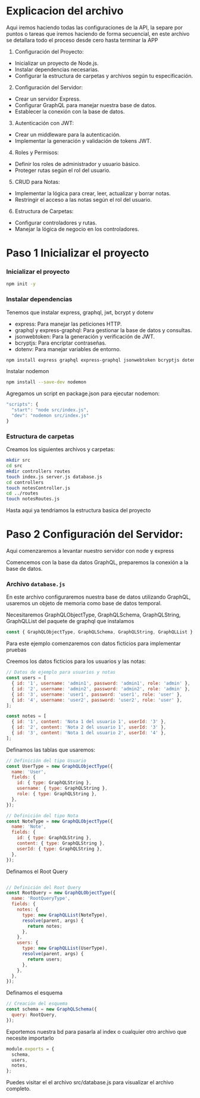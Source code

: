 # Explicacion del archivo

Aqui iremos haciendo todas las configuraciones de la API, la separe por puntos o tareas que iremos haciendo de forma secuencial, en este archivo se detallara todo el proceso desde cero hasta terminar la APP

1. Configuración del Proyecto:

- Inicializar un proyecto de Node.js.
- Instalar dependencias necesarias.
- Configurar la estructura de carpetas y archivos según tu especificación.

2. Configuración del Servidor:

- Crear un servidor Express.
- Configurar GraphQL para manejar nuestra base de datos.
- Establecer la conexión con la base de datos.

3. Autenticación con JWT:
- Crear un middleware para la autenticación.
- Implementar la generación y validación de tokens JWT.

4. Roles y Permisos:

- Definir los roles de administrador y usuario básico.
- Proteger rutas según el rol del usuario.

5. CRUD para Notas:

- Implementar la lógica para crear, leer, actualizar y borrar notas.
- Restringir el acceso a las notas según el rol del usuario.

6. Estructura de Carpetas:

- Configurar controladores y rutas.
- Manejar la lógica de negocio en los controladores.

# Paso 1 Inicializar el proyecto

### Inicializar el proyecto

```bash
npm init -y
```

### Instalar dependencias
Tenemos que instalar express, graphql, jwt, bcrypt y dotenv

- express: Para manejar las peticiones HTTP.
- graphql y express-graphql: Para gestionar la base de datos y consultas.
- jsonwebtoken: Para la generación y verificación de JWT.
- bcryptjs: Para encriptar contraseñas.
- dotenv: Para manejar variables de entorno.

```bash
npm install express graphql express-graphql jsonwebtoken bcryptjs dotenv
```

Instalar nodemon
```bash
npm install --save-dev nodemon
```
Agregamos un script en package.json para ejecutar nodemon:
```javascript
"scripts": {
  "start": "node src/index.js",
  "dev": "nodemon src/index.js"
}
```

### Estructura de carpetas
Creamos los siguientes archivos y carpetas:

```bash
mkdir src
cd src
mkdir controllers routes
touch index.js server.js database.js
cd controllers
touch notesController.js
cd ../routes
touch notesRoutes.js
```

Hasta aqui ya tendriamos la estructura basica del proyecto

# Paso 2 Configuración del Servidor:
Aqui comenzaremos a levantar nuestro servidor con node y express

Comencemos con la base da datos GraphQL, preparemos la conexión a la base de datos.

### Archivo `database.js`
En este archivo configuraremos nuestra base de datos utilizando GraphQL, usaremos un objeto de memoria como base de datos temporal.

Necesitaremos GraphQLObjectType, GraphQLSchema, GraphQLString, GraphQLList del paquete de graphql que instalamos

```javascript
const { GraphQLObjectType, GraphQLSchema, GraphQLString, GraphQLList } = require('graphql');
```

Para este ejemplo comenzaremos con datos ficticios para implementar pruebas

Creemos los datos ficticios para los usuarios y las notas:

```javascript
// Datos de ejemplo para usuarios y notas
const users = [
  { id: '1', username: 'admin1', password: 'admin1', role: 'admin' },
  { id: '2', username: 'admin2', password: 'admin2', role: 'admin' },
  { id: '3', username: 'user1', password: 'user1', role: 'user' },
  { id: '4', username: 'user2', password: 'user2', role: 'user' },
];

const notes = [
  { id: '1', content: 'Nota 1 del usuario 1', userId: '3' },
  { id: '2', content: 'Nota 2 del usuario 1', userId: '3' },
  { id: '3', content: 'Nota 1 del usuario 2', userId: '4' },
];
```

Definamos las tablas que usaremos:

```javascript
// Definición del tipo Usuario
const UserType = new GraphQLObjectType({
  name: 'User',
  fields: {
    id: { type: GraphQLString },
    username: { type: GraphQLString },
    role: { type: GraphQLString },
  },
});

// Definición del tipo Nota
const NoteType = new GraphQLObjectType({
  name: 'Note',
  fields: {
    id: { type: GraphQLString },
    content: { type: GraphQLString },
    userId: { type: GraphQLString },
  },
});
```
Definamos el Root Query
```javascript

// Definición del Root Query
const RootQuery = new GraphQLObjectType({
  name: 'RootQueryType',
  fields: {
    notes: {
      type: new GraphQLList(NoteType),
      resolve(parent, args) {
        return notes;
      },
    },
    users: {
      type: new GraphQLList(UserType),
      resolve(parent, args) {
        return users;
      },
    },
  },
});
```

Definamos el esquema

```javascript
// Creación del esquema
const schema = new GraphQLSchema({
  query: RootQuery,
});

```
Exportemos nuestra bd para pasarla al index o cualquier otro archivo que necesite importarlo

```javascript
module.exports = {
  schema,
  users,
  notes,
};
```

Puedes visitar el el archivo src/database.js para visualizar el archivo completo.

